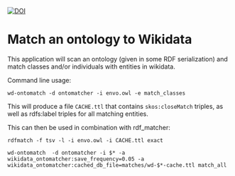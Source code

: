 [![DOI](https://zenodo.org/badge/13996//sparqlprog_wikidata.svg)](https://zenodo.org/badge/latestdoi/13996//sparqlprog_wikidata)

# Match an ontology to Wikidata

This application will scan an ontology (given in some RDF serialization) and match classes and/or individuals with entities in wikidata.

Command line usage:

    wd-ontomatch -d ontomatcher -i envo.owl -e match_classes

This will produce a file `CACHE.ttl` that contains `skos:closeMatch` triples, as well as rdfs:label triples for all matching entities.

This can then be used in combination with rdf_matcher:

    rdfmatch -f tsv -l -i envo.owl -i CACHE.ttl exact


```
wd-ontomatch  -d ontomatcher -i $* -a wikidata_ontomatcher:save_frequency=0.05 -a wikidata_ontomatcher:cached_db_file=matches/wd-$*-cache.ttl match_all
```


